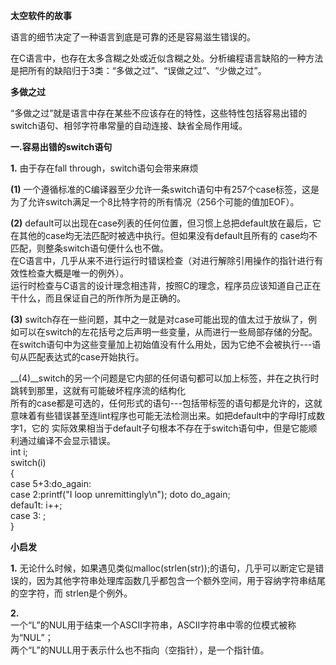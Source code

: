 __太空软件的故事__

语言的细节决定了一种语言到底是可靠的还是容易滋生错误的。

在C语言中，也存在太多含糊之处或近似含糊之处。分析编程语言缺陷的一种方法是把所有的缺陷归于3类：“多做之过”、“误做之过”、“少做之过”。

__多做之过__

“多做之过”就是语言中存在某些不应该存在的特性，这些特性包括容易出错的switch语句、相邻字符串常量的自动连接、缺省全局作用域。

__一.容易出错的switch语句__

__1.__ 由于存在fall through，switch语句会带来麻烦

__(1)__ 一个遵循标准的C编译器至少允许一条switch语句中有257个case标签，这是为了允许switch满足一个8比特字符的所有情况（256个可能的值加EOF）。

__(2)__ default可以出现在case列表的任何位置，但习惯上总把default放在最后，它在其他的case均无法匹配时被选中执行。但如果没有default且所有的
case均不匹配，则整条switch语句便什么也不做。<br>
在C语言中，几乎从来不进行运行时错误检查（对进行解除引用操作的指针进行有效性检查大概是唯一的例外）。<br>
运行时检查与C语言的设计理念相违背，按照C的理念，程序员应该知道自己正在干什么，而且保证自己的所作所为是正确的。

__(3)__ switch存在一些问题，其中之一就是对case可能出现的值太过于放纵了，例如可以在switch的左花括号之后声明一些变量，从而进行一些局部存储的分配。<cr>
在switch语句中为这些变量加上初始值没有什么用处，因为它绝不会被执行---语句从匹配表达式的case开始执行。
  
__(4)__switch的另一个问题是它内部的任何语句都可以加上标签，并在之执行时跳转到那里，这就有可能破坏程序流的结构化<br>
所有的case都是可选的，任何形式的语句---包括带标签的语句都是允许的，这就意味着有些错误甚至连lint程序也可能无法检测出来。如把default中的字母l打成数字1，它的
实际效果相当于default子句根本不存在于switch语句中，但是它能顺利通过编译不会显示错误。<br>
int i;<br>
switch(i)<br>
{<br>
  case 5+3:do_again:<br>
  case 2:printf("I loop unremittingly\n"); doto do_again;<br>
  defau1t: i++;<br>
  case 3: ;<br>
}<br>
  
__小启发__

__1.__ 无论什么时候，如果遇见类似malloc(strlen(str));的语句，几乎可以断定它是错误的，因为其他字符串处理库函数几乎都包含一个额外空间，用于容纳字符串结尾的空字符，而
strlen是个例外。

__2.__<br>
一个“L”的NUL用于结束一个ASCII字符串，ASCII字符串中零的位模式被称为“NUL”；<br>
两个“L”的NULL用于表示什么也不指向（空指针），是一个指针值。
